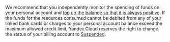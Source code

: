 We recommend that you independently monitor the spending of funds on your personal account and [top up the balance so that it is always positive](../operations/pay-the-bill.md). If the funds for the resources consumed cannot be debited from any of your linked bank cards or charges to your personal account balance exceed the maximum allowed credit limit, Yandex.Cloud reserves the right to change the status of your billing account to [Suspended](../concepts/billing-account.md#conditions).

